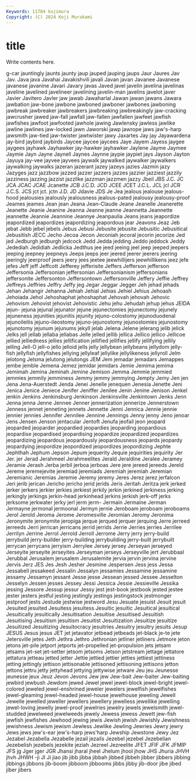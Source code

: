 ```yaml
---
Keywords: 11784 kojimura
Copyright: (C) 2024 Koji Murakami
---
```


# title

Write contents here.



g-car jauntingly jaunts jaunty jaup jauped jauping
jaups Jaur Jaures Jav Jav. Java java Javahai Javakishvili javali
Javan javan Javanee Javanese javanese javanine Javari Javary javas Javed
javel javelin javelina javelinas javeline javelined javelineer javelining javelin-man javelins
javelot javer Javier Javitero Javler jaw jawab Jawaharlal Jawan jawan
jawans Jawara jawbation jaw-bone jawbone jawboned jawboner jawbones jawboning jawbreak
jawbreaker jawbreakers jawbreaking jawbreakingly jaw-cracking jawcrusher jawed jaw-fall jawfall jaw-fallen
jawfallen jawfeet jawfish jawfishes jawfoot jawfooted jawhole jawing Jawlensky jawless
jawlike jawline jawlines jaw-locked jawn Jaworski jawp jawrope jaws jaw's-harp
jawsmith jaw-tied jaw-twister jawtwister jawy Jaxartes Jay jay Jayawardena jay-bird
jaybird jaybirds Jaycee jaycee jaycees Jaye Jayem Jayess jaygee jaygees
jayhawk Jayhawker jay-hawker jayhawker Jaylene Jayme Jaymee Jaymie Jayn Jayne
Jaynell Jaynes Jaynne jaypie jaypiet jays Jayson Jayton Jayuya jay-vee
jayvee jayvees jaywalk jaywalked jaywalker jaywalkers jaywalking jaywalks jazeran jazerant
jazey jazeys jazies Jazmin jazy Jazyges jazz jazzbow jazzed jazzer
jazzers jazzes jazzier jazziest jazzily jazziness jazzing jazzist jazzlike jazzman
jazzmen jazzy Jbeil JBS J.C. JC JCA JCAC JCAE Jcanette
JCB J.C.D. JCD JCEE JCET J.C.L. JCL jcl JCR J.C.S.
JCS jct jct. jctn J.D. JD Jdavie JDS Je Jea
jealous jealouse jealous-hood jealousies jealously jealousness jealous-pated jealousy jealousy-proof Jeames
jeames Jean jean Jeana Jean-Claude Jeane Jeanelle Jeanerette Jeanette Jeanie
Jeanine Jeanna Jeanne jeanne Jeannetta Jeannette jeannette Jeannie Jeannine Jeannye
Jeanpaulia Jeans jeans jeapordize jeapordized jeapordizes jeapordizing jeapordous jear Jeavons
Jeaz Jeb jebat Jebb jebel jebels Jebus Jebusi Jebusite jebusite
Jebusitic Jebusitical Jebusitish JECC Jecho Jecoa Jecon Jeconiah jecoral jecorin
jecorize Jed jed Jedburgh jedburgh jedcock Jedd Jedda jedding Jeddo
jeddock Jeddy Jedediah Jedidiah Jedlicka Jedthus jee jeed jeeing jeel
jeep jeeped jeepers jeeping jeepney jeepneys Jeeps jeeps jeer jeered
jeerer jeerers jeering jeeringly jeerproof jeers jeery jees jeetee jeewhillijers
jeewhillikens jeez jefe jefes Jeff jeff Jeffcott Jefferey jefferisite Jeffers
Jefferson jefferson Jeffersonia Jeffersonian jeffersonian Jeffersonianism jeffersonians jeffersonite Jeffersonton Jeffersontown
Jeffersonville Jeffery Jeffie Jeffrey Jeffreys Jeffries Jeffry Jeffy jeg Jegar
Jeggar Jegger Jeh jehad jehads Jehan Jehangir Jehanna Jehiah Jehial
Jehias Jehiel Jehius Jehoash Jehoiada Jehol Jehoshaphat jehoshaphat Jehovah jehovah
Jehovic Jehovism Jehovist jehovist Jehovistic Jehu jehu Jehudah jehup jehus
JEIDA jejun- jejuna jejunal jejunator jejune jejunectomies jejunectomy jejunely jejuneness
jejunities jejunitis jejunity jejuno-colostomy jejunoduodenal jejunoileitis jejuno-ileostomy jejuno-jejunostomy jejunostomies jejunostomy
jejunotomy jejunum jejunums jekyll jelab Jelena Jelene jelerang jelib jelick
Jelks jell jellab jellaba jellabas Jelle jelled jellib jellica Jellico
jellico Jellicoe jellied jelliedness jellies jellification jellified jellifies jellify jellifying
jellily jelling Jell-O jell-o jello jelloid jells jelly jellybean jellybeans
jellydom jelly-fish jellyfish jellyfishes jellying jellyleaf jellylike jellylikeness jellyroll Jelm
jelotong Jelsma jelutong jelutongs JEM Jem jemadar jemadars Jemappes jembe
jemble Jemena Jemez jemidar jemidars Jemie Jemima jemima Jemimah Jemina
Jeminah Jemine Jemison Jemma Jemmie jemmied jemmies jemmily jemminess Jemmy
jemmy jemmying Jempty Jemy Jen jen Jena Jena-Auerstedt Jenda Jenei
Jenelle jenequen Jenesia Jenette Jeni Jenica Jenice Jeniece Jenifer Jeniffer
Jenilee Jenin Jenine Jenison Jenkel jenkin Jenkins Jenkinsburg Jenkinson Jenkinsville
Jenkintown Jenks Jenn Jenna jenna Jenne Jennee Jenner jennerization jennerize
Jennerstown Jenness jennet jenneting jennets Jennette Jenni Jennica Jennie jennie
jennier jennies Jennifer Jennilee Jennine Jennings Jenny jenny Jeno jenoar
Jens Jensen Jenson jentacular Jentoft Jenufa jeofail jeon jeopard jeoparded
jeoparder jeopardied jeopardies jeoparding jeopardious jeopardise jeopardised jeopardising jeopardize jeopardized
jeopardizes jeopardizing jeopardous jeopardously jeopardousness jeopards jeopardy jeopardying jeopordize jeopordized
jeopordizes jeopordizing Jephte Jephthah Jephum Jepson Jepum jequerity Jequie jequirities
jequirity Jer Jer. jer Jerad Jerahmeel Jerahmeelites Jerald Jeraldine Jeralee
Jeramey Jeramie Jerash Jerba jerbil jerboa jerboas Jere jere jereed
jereeds Jereld Jereme jeremejevite jeremiad jeremiads Jeremiah jeremiah Jeremian Jeremianic
Jeremias Jeremie Jeremy jeremy Jeres Jerez jerez jerfalcon Jeri jerib
jerican Jericho jericho jerid jerids Jeris Jeritah Jeritza jerk jerked
jerker jerkers jerkier jerkies jerkiest jerkily jerkin jerkined jerkiness jerking
jerkingly jerkings jerkin-head jerkinhead jerkins jerkish jerk-off jerks jerksome jerkwater
jerky jerl jerm jerm- Jermain Jermaine Jerman Jermayne jermonal jermoonal
Jermyn jernie Jeroboam jeroboam jeroboams Jerol Jerold Jeroma Jerome Jeromesville
Jeromian Jeromy Jeronima Jeronymite jeronymite jeropiga jerque jerqued jerquer jerquing
Jerre jerreed jerreeds Jerri jerrican jerricans jerrid jerrids Jerrie Jerries
jerries Jerrilee Jerrilyn Jerrine Jerrol Jerrold Jerroll Jerrome Jerry jerry
jerry-build jerrybuild jerry-builder jerry-building jerrybuilding jerry-built jerrybuilt jerrycan jerrycans jerryism
Jerrylee Jersey jersey Jerseyan jerseyed Jerseyite jerseyite jerseyites Jerseyman jerseys
Jerseyville jert Jerubbaal Jerubbal Jerusalem jerusalem Jerusalemite jervia jervin jervina
jervine Jervis Jerz JES Jes Jesh Jesher Jesmine Jespersen Jess
jess Jessa Jessabell jessakeed Jessalin Jessalyn jessamies Jessamine jessamine jessamy
Jessamyn jessant Jesse jesse Jessean jessed Jessee Jesselton Jesselyn Jessen
jesses Jessey Jessi Jessica Jessie Jessieville Jessika jessing Jessore Jessup
jessur Jessy jest jest-book jestbook jested jestee jester jesters jestful
jesting jestingly jestings jestingstock jestmonger jestproof jests Jestude jestwise jestword
Jesu Jesuate jesuist Jesuit jesuit Jesuited jesuited Jesuitess jesuitess Jesuitic
jesuitic Jesuitical jesuitical Jesuitically jesuitically Jesuitisation Jesuitise Jesuitised Jesuitish Jesuitising
Jesuitism jesuitism Jesuitist Jesuitization Jesuitize jesuitize Jesuitized Jesuitizing Jesuitocracy jesuitries
Jesuitry jesuitry jesuits Jesup JESUS Jesus jesus JET jet jetavator
jetbead jetbeads jet-black je-te jete Jetersville jetes Jeth Jethra Jethro
Jethronian jetliner jetliners Jetmore jeton jetons jet-pile jetport jetports jet-propelled
jet-propulsion jets jetsam jetsams jet-set jet-setter jetsom jetsoms Jetson jetstream
jettage jettatore jettatura jetteau jetted jetter Jettie jettied jettier jetties
jettiest jettiness jetting jettingly jettison jettisonable jettisoned jettisoning jettisons jetton
jettons jettru jetty jettyhead jettying jettywise jetware Jeu jeu Jeunesse
jeunesse jeux Jeuz Jevon Jevons Jew jew Jew-bait Jew-baiter Jew-baiting
jewbird jewbush Jewdom jewed Jewel jewel jewel-block jewel-bright jewel-colored jeweled
jewel-enshrined jeweler jewelers jewelfish jewelfishes jewel-gleaming jewel-headed jewel-house jewelhouse jeweling
Jewell Jewelle jewelled jeweller jewellers jewellery jewelless jewellike jewelling jewel-loving
jewelly jewel-proof jewelries jewelry jewels jewelsmith jewel-studded jewelweed jewelweeds jewely
Jewess jewess Jewett jew-fish jewfish jewfishes Jewhood jewing jewis Jewish
jewish Jewishly Jewishness jewishness Jewism jewism Jewless Jewlike Jewling Jewries
Jewry jewry Jews jews jew's-ear jew's-harp jews'harp Jewship Jewstone Jewy
Jez Jezabel Jezabella Jezabelle jezail jezails Jezebel jezebel Jezebelian Jezebelish
jezebels jezekite jeziah Jezreel Jezreelite JFET JFIF JFK JFMIP JFS
jg Jger jger JGR Jhansi jharal jheel Jhelum jhool jhow
JHS Jhuria JHVH jhvh JHWH -ji JI Ji jiao jib
jibb jibba jibbah jibbed jibbeh jibber jibbers jibbing jibbings jibbons
jib-boom jibboom jibbooms jibbs jibby jib-door jibe jibed jiber jibers
